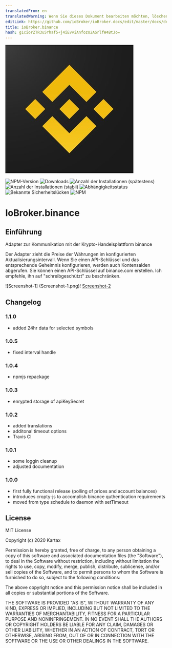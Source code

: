 ```yaml
---
translatedFrom: en
translatedWarning: Wenn Sie dieses Dokument bearbeiten möchten, löschen Sie bitte das Feld "translationsFrom". Andernfalls wird dieses Dokument automatisch erneut übersetzt
editLink: https://github.com/ioBroker/ioBroker.docs/edit/master/docs/de/adapterref/iobroker.binance/README.md
title: ioBroker.binance
hash: g1ciorZTR3u5Yhaf5+j4iEvviAnfozU2ASrlfW4BtJo=
---
```

![Logo](../../../en/adapterref/iobroker.binance/admin/binance.png)

![NPM-Version](http://img.shields.io/npm/v/iobroker.binance.svg)
![Downloads](https://img.shields.io/npm/dm/iobroker.binance.svg)
![Anzahl der Installationen (spätestens)](http://iobroker.live/badges/binance-installed.svg)
![Anzahl der Installationen (stabil)](http://iobroker.live/badges/binance-stable.svg)
![Abhängigkeitsstatus](https://img.shields.io/david/Kartax/iobroker.binance.svg)
![Bekannte Sicherheitslücken](https://snyk.io/test/github/Kartax/ioBroker.binance/badge.svg)
![NPM](https://nodei.co/npm/iobroker.binance.png?downloads=true)

# IoBroker.binance
## Einführung
Adapter zur Kommunikation mit der Krypto-Handelsplattform binance

Der Adapter zieht die Preise der Währungen im konfigurierten Aktualisierungsintervall.
Wenn Sie einen API-Schlüssel und das entsprechende Geheimnis konfigurieren, werden auch Kontensalden abgerufen.
Sie können einen API-Schlüssel auf binance.com erstellen. Ich empfehle, ihn auf "schreibgeschützt" zu beschränken.

![Screenshot-1] (Screenshot-1.png)! [Screenshot-2](../../../en/adapterref/iobroker.binance/screenshot-2.png)

## Changelog
### 1.1.0
- added 24hr data for selected symbols
### 1.0.5
- fixed interval handle
### 1.0.4
- npmjs repackage
### 1.0.3
- enrypted storage of apiKeySecret
### 1.0.2
- added translations
- additonal timeout options
- Travis CI
### 1.0.1
- some loggin cleanup
- adjusted documentation
### 1.0.0
- first fully functional release (polling of prices and account balances)
- introduces cropty-js to accomplish binance quthentication requirements
- moved from type schedule to daemon with setTimeout

## License
MIT License

Copyright (c) 2020 Kartax

Permission is hereby granted, free of charge, to any person obtaining a copy
of this software and associated documentation files (the "Software"), to deal
in the Software without restriction, including without limitation the rights
to use, copy, modify, merge, publish, distribute, sublicense, and/or sell
copies of the Software, and to permit persons to whom the Software is
furnished to do so, subject to the following conditions:

The above copyright notice and this permission notice shall be included in all
copies or substantial portions of the Software.

THE SOFTWARE IS PROVIDED "AS IS", WITHOUT WARRANTY OF ANY KIND, EXPRESS OR
IMPLIED, INCLUDING BUT NOT LIMITED TO THE WARRANTIES OF MERCHANTABILITY,
FITNESS FOR A PARTICULAR PURPOSE AND NONINFRINGEMENT. IN NO EVENT SHALL THE
AUTHORS OR COPYRIGHT HOLDERS BE LIABLE FOR ANY CLAIM, DAMAGES OR OTHER
LIABILITY, WHETHER IN AN ACTION OF CONTRACT, TORT OR OTHERWISE, ARISING FROM,
OUT OF OR IN CONNECTION WITH THE SOFTWARE OR THE USE OR OTHER DEALINGS IN THE
SOFTWARE.